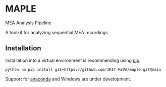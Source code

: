 # MAPLE

MEA Analysis Pipeline

A toolkit for analyzing sequential MEA recordings 

## Installation

Installation into a virtual environment is recommending using [pip](https://pypi.org/project/pip/).

```console
python -m pip install git+https://github.com/IRIT-REVA/maple.git@main
```

Support for [anaconda](https://www.anaconda.com/download) and Windows are under development.
